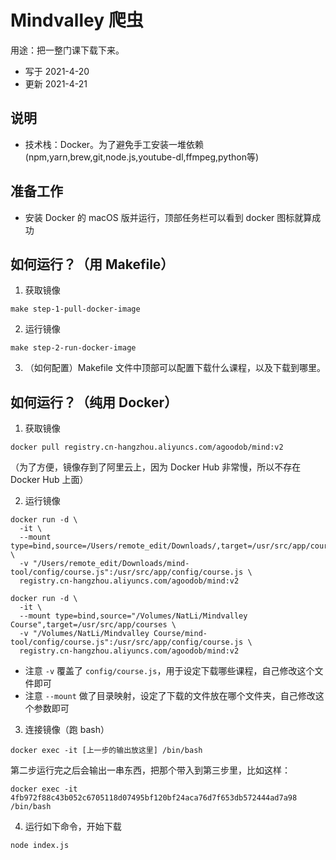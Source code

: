 # Mindvalley 爬虫
用途：把一整门课下载下来。   

* 写于 2021-4-20
* 更新 2021-4-21

## 说明
* 技术栈：Docker。为了避免手工安装一堆依赖 (npm,yarn,brew,git,node.js,youtube-dl,ffmpeg,python等) 

## 准备工作
* 安装 Docker 的 macOS 版并运行，顶部任务栏可以看到 docker 图标就算成功

## 如何运行？（用 Makefile）
1. 获取镜像
```
make step-1-pull-docker-image
```

2. 运行镜像
```
make step-2-run-docker-image
```

3. （如何配置）Makefile 文件中顶部可以配置下载什么课程，以及下载到哪里。

## 如何运行？（纯用 Docker）
1. 获取镜像
```
docker pull registry.cn-hangzhou.aliyuncs.com/agoodob/mind:v2
```
（为了方便，镜像存到了阿里云上，因为 Docker Hub 非常慢，所以不存在 Docker Hub 上面）

2. 运行镜像
```
docker run -d \
  -it \
  --mount type=bind,source=/Users/remote_edit/Downloads/,target=/usr/src/app/courses \
  -v "/Users/remote_edit/Downloads/mind-tool/config/course.js":/usr/src/app/config/course.js \
  registry.cn-hangzhou.aliyuncs.com/agoodob/mind:v2

docker run -d \
  -it \
  --mount type=bind,source="/Volumes/NatLi/Mindvalley Course",target=/usr/src/app/courses \
  -v "/Volumes/NatLi/Mindvalley Course/mind-tool/config/course.js":/usr/src/app/config/course.js \
  registry.cn-hangzhou.aliyuncs.com/agoodob/mind:v2
```
* 注意 `-v` 覆盖了 `config/course.js`，用于设定下载哪些课程，自己修改这个文件即可
* 注意 `--mount` 做了目录映射，设定了下载的文件放在哪个文件夹，自己修改这个参数即可

3. 连接镜像（跑 bash）   
```
docker exec -it [上一步的输出放这里] /bin/bash
```

第二步运行完之后会输出一串东西，把那个带入到第三步里，比如这样：   

```
docker exec -it 4fb972f88c43b052c6705118d07495bf120bf24aca76d7f653db572444ad7a98 /bin/bash
```

4. 运行如下命令，开始下载
```
node index.js
```